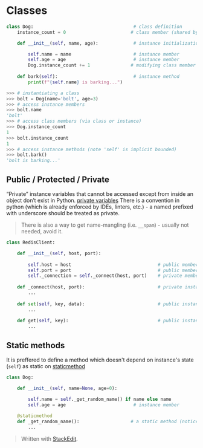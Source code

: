 # Classes
```python
class Dog:                                     # class definition
    instance_count = 0                        # class member (shared by all instances)

    def __init__(self, name, age):             # instance initialization method (not a constructor)

        self.name = name                       # instance member
        self.age = age                         # instance member
        Dog.instance_count += 1               # modifying class member
    
    def bark(self):                            # instance method
        print(f"{self.name} is barking...")
```
```python
>>> # instantiating a class
>>> bolt = Dog(name='bolt', age=3)
>>> # access instance members
>>> bolt.name
'bolt'
>>> # access class members (via class or instance)
>>> Dog.instance_count
1
>>> bolt.instance_count
1
>>> # access instance methods (note 'self' is implicit bounded)
>>> bolt.bark()
'bolt is barking...'
```
## Public / Protected / Private
“Private” instance variables that cannot be accessed except from inside an object don’t exist in Python.
[private variables](https://docs.python.org/3/tutorial/classes.html#private-variables)
There is a convention in python (which is already enforced by IDEs, linters, etc.) - a named prefixed with underscore should be treated as private.

> There is also a way to get name-mangling (i.e. ```__spam```) - usually not needed, avoid it.

```python
class RedisClient:

    def __init__(self, host, port):
    
        self.host = host                                # public member
        self.port = port                                # public member
        self._connection = self._connect(host, port)    # private member
    
    def _connect(host, port):                           # private instance method
        ...
    
    def set(self, key, data):                           # public instance method
        ...
    
    def get(self, key):                                 # public instance method
        ...
```
## Static methods
It is preffered to define a method which doesn't depend on instance's state (```self```) as static on
[staticmethod](https://docs.python.org/3/library/functions.html#staticmethod)
```python
class Dog:

    def __init__(self, name=None, age=0):

        self.name = self._get_random_name() if name else name
        self.age = age                         # instance member
    
    @staticmethod
    def _get_random_name():                   # a static method (notice 'self' is missing)
        ...
```
> Written with [StackEdit](https://stackedit.io/).
<!--stackedit_data:
eyJoaXN0b3J5IjpbLTcxMDA2NzcsLTMwNzE1NjQ3MCwzMzA2MT
U2MjksLTEzOTM3MzE5MSwtNzQ5OTUxNTEzLC0xNTY2MjE4ODUz
LDcxNjQ0MzE3M119
-->
